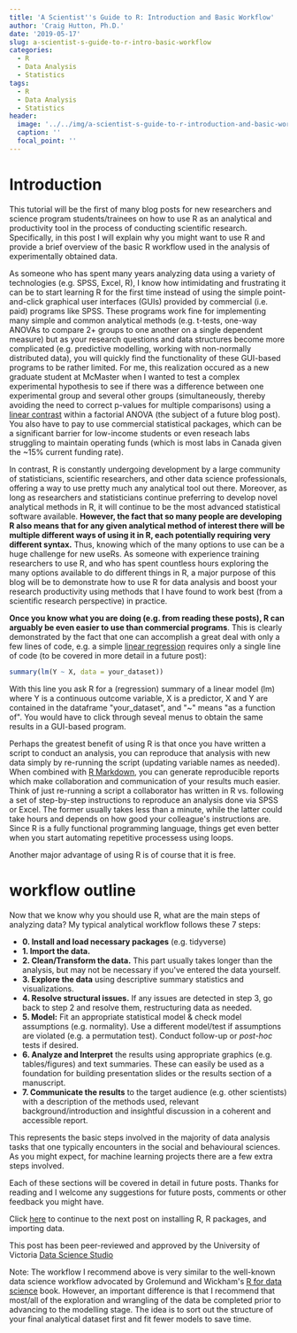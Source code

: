 ```yaml
---
title: 'A Scientist''s Guide to R: Introduction and Basic Workflow'
author: 'Craig Hutton, Ph.D.'
date: '2019-05-17'
slug: a-scientist-s-guide-to-r-intro-basic-workflow
categories:
  - R
  - Data Analysis
  - Statistics
tags:
  - R
  - Data Analysis
  - Statistics
header:
  image: '../../img/a-scientist-s-guide-to-r-introduction-and-basic-workflow.png'
  caption: ''
  focal_point: ''
---
```


# **Introduction**

This tutorial will be the first of many blog posts for new researchers and science program students/trainees on how to use R as an analytical and productivity tool in the process of conducting scientific research. Specifically, in this post I will explain why you might want to use R and provide a brief overview of the basic R workflow used in the analysis of experimentally obtained data.

As someone who has spent many years analyzing data using a variety of technologies (e.g. SPSS, Excel, R), I know how intimidating and frustrating it can be to start learning R for the first time instead of using the simple point-and-click graphical user interfaces (GUIs) provided by commercial (i.e. paid) programs like SPSS. These programs work fine for implementing many simple and common analytical methods (e.g. t-tests, one-way ANOVAs to compare 2+ groups to one another on a single dependent measure) but as your research questions and data structures become more complicated (e.g. predictive modelling, working with non-normally distributed data), you will quickly find the functionality of these GUI-based programs to be rather limited. For me, this realization occured as a new graduate student at McMaster when I wanted to test a complex experimental hypothesis to see if there was a difference between one experimental group and several other groups (simultaneously, thereby avoiding the need to correct p-values for multiple comparisons) using a [linear contrast](http://www.utdallas.edu/~herve/abdi-contrasts2010-pretty.pdf) within a factorial ANOVA (the subject of a future blog post). You also have to pay to use commercial statistical packages, which can be a significant barrier for low-income students or even reseach labs struggling to maintain operating funds (which is most labs in Canada given the ~15% current funding rate).

In contrast, R is constantly undergoing development by a large community of statisticians, scientific researchers, and other data science professionals, offering a way to use pretty much any analytical tool out there. Moreover, as long as researchers and statisticians continue preferring to develop novel analytical methods in R, it will continue to be the most advanced statistical software available. **However, the fact that so many people are developing R also means that for any given analytical method of interest there will be multiple different ways of using it in R, each potentially requiring very different syntax.** Thus, knowing which of the many options to use can be a huge challenge for new useRs. As someone with experience training researchers to use R, and who has spent countless hours exploring the many options available to do different things in R, a major purpose of this blog will be to demonstrate how to use R for data analysis and boost your research productivity using methods that I have found to work best (from a scientific research perspective) in practice. 

**Once you know what you are doing (e.g. from reading these posts), R can arguably be even easier to use than commercial programs**. This is clearly demonstrated by the fact that one can accomplish a great deal with only a few lines of code, e.g. a simple [linear regression](http://www.stat.yale.edu/Courses/1997-98/101/linreg.htm) requires only a single line of code (to be covered in more detail in a future post):


```r
summary(lm(Y ~ X, data = your_dataset)) 
```

With this line you ask R for a (regression) summary of a linear model (lm) where Y is a continuous outcome variable, X is a predictor, X and Y are contained in the dataframe "your_dataset", and "~" means "as a function of". You would have to click through seveal menus to obtain the same results in a GUI-based program.

Perhaps the greatest benefit of using R is that once you have written a script to conduct an analysis, you can reproduce that analysis with new data simply by re-running the script (updating variable names as needed). When combined with [R Markdown](https://bookdown.org/yihui/rmarkdown/), you can generate reproducible reports which make collaboration and communication of your results much easier. Think of just re-running a script a collaborator has written in R vs. following a set of step-by-step instructions to reproduce an analysis done via SPSS or Excel. The former usually takes less than a minute, while the latter could take hours and depends on how good your colleague's instructions are. Since R is a fully functional programming language, things get even better when you start automating repetitive processess using loops. 

Another major advantage of using R is of course that it is free. 


# **workflow outline**

Now that we know why you should use R, what are the main steps of analyzing data? My typical analytical workflow follows these 7 steps:

  * **0. Install and load necessary packages** (e.g. tidyverse)
  * **1. Import the data.**
  * **2. Clean/Transform the data.** This part usually takes longer than the analysis, but may not be necessary if you've entered the data yourself.
  * **3. Explore the data** using descriptive summary statistics and visualizations.
  * **4. Resolve structural issues.** If any issues are detected in step 3, go back to step 2 and resolve them, restructuring data as needed.
  * **5. Model:** Fit an appropriate statistical model & check model assumptions (e.g. normality). Use a different model/test if assumptions are violated (e.g. a permutation test). Conduct follow-up or *post-hoc* tests if desired.
  * **6. Analyze and Interpret** the results using appropriate graphics (e.g. tables/figures) and text summaries. These can easily be used as a foundation for building presentation slides or the results section of a manuscript.
  * **7. Communicate the results** to the target audience (e.g. other scientists) with a description of the methods used, relevant background/introduction and insightful discussion in a coherent and accessible report.
  
This represents the basic steps involved in the majority of data analysis tasks that one typically encounters in the social and behavioural sciences. As you might expect, for machine learning projects there are a few extra steps involved.
  
Each of these sections will be covered in detail in future posts. Thanks for reading and I welcome any suggestions for future posts, comments or other feedback you might have.

Click [here](https://craig.rbind.io/post/a-scientist-s-guide-to-r-1-getting-data-into-r/) to continue to the next post on installing R, R packages, and importing data.

This post has been peer-reviewed and approved by the University of Victoria [Data Science Studio][DSSlink]

[DSSlink]:https://dss-ialh.rbind.io/#about

Note: The workflow I recommend above is very similar to the well-known data science workflow advocated by Grolemund and Wickham's [R for data science](https://r4ds.had.co.nz/explore-intro.html) book. However, an important difference is that I recommend that most/all of the exploration and wrangling of the data be completed prior to advancing to the modelling stage. The idea is to sort out the structure of your final analytical dataset first and fit fewer models to save time.
